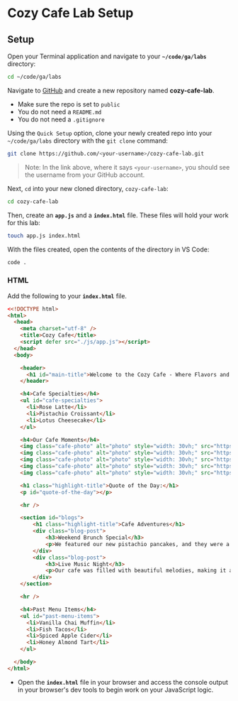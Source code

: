 <h1>
  <span class="headline">Cozy Cafe Lab</span>
  <span class="subhead">Setup</span>
</h1>

## Setup

Open your Terminal application and navigate to your **`~/code/ga/labs`** directory:

```bash
cd ~/code/ga/labs
```

Navigate to [GitHub](https://github.com/) and create a new repository named **cozy-cafe-lab**.

- Make sure the repo is set to `public`
- You do not need a `README.md`
- You do not need a `.gitignore`

Using the `Quick Setup` option, clone your newly created repo into your `~/code/ga/labs` directory with the `git clone` command:

```bash
git clone https://github.com/<your-username>/cozy-cafe-lab.git
```

> Note: In the link above, where it says `<your-username>`, you should see the username from your GitHub account.

Next, `cd` into your new cloned directory, `cozy-cafe-lab`:

```bash
cd cozy-cafe-lab
```

Then, create an **`app.js`** and a **`index.html`** file. These files will hold your work for this lab:

```bash
touch app.js index.html
```

With the files created, open the contents of the directory in VS Code:

```bash
code .
```

### HTML

Add the following to your **`index.html`** file.

```html
<<!DOCTYPE html>
<html>
  <head>
    <meta charset="utf-8" />
    <title>Cozy Cafe</title>
    <script defer src="./js/app.js"></script>
  </head>
  <body>

    <header>
      <h1 id="main-title">Welcome to the Cozy Cafe - Where Flavors and Comfort Meet</h1>
    </header>

    <h4>Cafe Specialties</h4>
    <ul id="cafe-specialties">
      <li>Rose Latte</li>
      <li>Pistachio Croissant</li>
      <li>Lotus Cheesecake</li>
    </ul>

    <h4>Our Cafe Moments</h4>
    <img class="cafe-photo" alt="photo" style="width: 30vh;" src="https://images.pexels.com/photos/8526416/pexels-photo-8526416.jpeg?auto=compress&cs=tinysrgb&w=1260&h=750&dpr=2">
    <img class="cafe-photo" alt="photo" style="width: 30vh;" src="https://images.pexels.com/photos/8526484/pexels-photo-8526484.jpeg?auto=compress&cs=tinysrgb&w=1260&h=750&dpr=2">
    <img class="cafe-photo" alt="photo" style="width: 30vh;" src="https://images.pexels.com/photos/8526401/pexels-photo-8526401.jpeg?auto=compress&cs=tinysrgb&w=1260&h=750&dpr=2">
    <img class="cafe-photo" alt="photo" style="width: 30vh;" src="https://images.pexels.com/photos/8526404/pexels-photo-8526404.jpeg?auto=compress&cs=tinysrgb&w=1260&h=750&dpr=2">
    <img class="cafe-photo" alt="photo" style="width: 30vh;" src="https://images.pexels.com/photos/11160127/pexels-photo-11160127.jpeg?auto=compress&cs=tinysrgb&w=1260&h=750&dpr=2">

    <h1 class="highlight-title">Quote of the Day:</h1>
    <p id="quote-of-the-day"></p>

    <hr />

    <section id="blogs">
        <h1 class="highlight-title">Cafe Adventures</h1>
        <div class="blog-post">
            <h3>Weekend Brunch Special</h3>
            <p>We featured our new pistachio pancakes, and they were a crowd favorite!</p>
        </div>
        <div class="blog-post">
            <h3>Live Music Night</h3>
            <p>Our cafe was filled with beautiful melodies, making it an unforgettable evening.</p>
        </div>
    </section>

    <hr />

    <h4>Past Menu Items</h4>
    <ul id="past-menu-items">
      <li>Vanilla Chai Muffin</li>
      <li>Fish Tacos</li>
      <li>Spiced Apple Cider</li>
      <li>Honey Almond Tart</li>
    </ul>

  </body>
</html>
```


- Open the **`index.html`** file in your browser and access the console output in your browser's dev tools to begin work on your JavaScript logic.